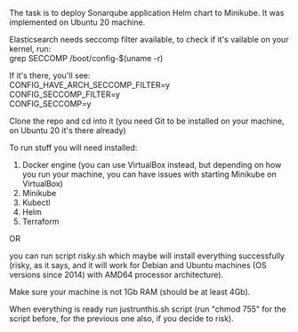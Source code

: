 The task is to deploy Sonarqube application Helm chart to Minikube. It was implemented on Ubuntu 20 machine.

Elasticsearch needs seccomp filter available, to check if it's vailable on your kernel, run:<br>
grep SECCOMP /boot/config-$(uname -r)

If it's there, you'll see:<br>
CONFIG_HAVE_ARCH_SECCOMP_FILTER=y<br>
CONFIG_SECCOMP_FILTER=y<br>
CONFIG_SECCOMP=y<br>

Clone the repo and cd into it (you need Git to be installed on your machine, on Ubuntu 20 it's there already)

To run stuff you will need installed:

1. Docker engine (you can use VirtualBox instead, but depending on how you run your machine, you can have issues with starting Minikube on VirtualBox)
2. Minikube
3. Kubectl
5. Helm
6. Terraform

OR

you can run script risky.sh which maybe will install everything successfully
(risky, as it says, and it will work for Debian and Ubuntu machines (OS versions since 2014) with AMD64 processor architecture).

Make sure your machine is not 1Gb RAM (should be at least 4Gb).

When everything is ready run justrunthis.sh script (run "chmod 755" for the script before, for the previous one also, if you decide to risk).

